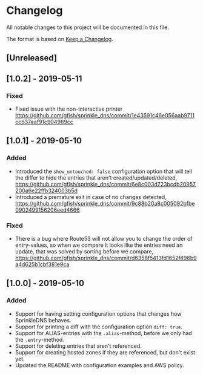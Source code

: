 # Changelog
All notable changes to this project will be documented in this file.

The format is based on [Keep a Changelog](https://keepachangelog.com/en/1.0.0/).

## [Unreleased]

## [1.0.2] - 2019-05-11
### Fixed
- Fixed issue with the non-interactive printer https://github.com/gfish/sprinkle_dns/commit/1e43591c46e056aab9711ccb37eaf91c904969cc

## [1.0.1] - 2019-05-10
### Added
- Introduced the `show_untouched: false` configuration option that will tell the differ to hide the entries that aren't created/updated/deleted, https://github.com/gfish/sprinkle_dns/commit/6e8c003d723bcdb20957200a6e22ffb324003b5d
- Introduced a premature exit in case of no changes detected, https://github.com/gfish/sprinkle_dns/commit/9c88b20a8c005092bfbe0902499156206eed4666

### Fixed
- There is a bug where Route53 will not allow you to change the order of entry-values, so when we compare it looks like the entries need an update, that was solved by sorting before we compare, https://github.com/gfish/sprinkle_dns/commit/d6358f5413fd1652f496b9a4d625b1cbf381e9ca

## [1.0.0] - 2019-05-10
### Added
- Support for having setting configuration options that changes how SprinkleDNS behaves.
- Support for printing a diff with the configuration option `diff: true`.
- Support for ALIAS-entries with the `.alias`-method, before we only had the `.entry`-method.
- Support for deleting entries that aren't referenced.
- Support for creating hosted zones if they are referenced, but don't exist yet.
- Updated the README with configuration examples and AWS policy.

